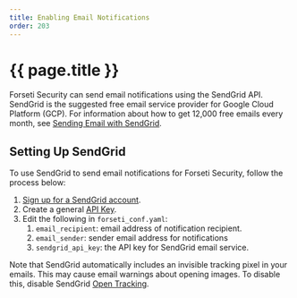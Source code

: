 ```yaml
---
title: Enabling Email Notifications
order: 203
---
```

#  {{ page.title }}

Forseti Security can send email notifications using the SendGrid API. SendGrid
is the suggested free email service provider for Google Cloud Platform (GCP).
For information about how to get 12,000 free emails every month, see
[Sending Email with SendGrid](https://cloud.google.com/appengine/docs/standard/python/mail/sendgrid).

## Setting Up SendGrid

To use SendGrid to send email notifications for Forseti Security, follow the
process below:

1.  [Sign up for a SendGrid account](https://sendgrid.com/).
1.  Create a general
    [API Key](https://sendgrid.com/docs/User_Guide/Settings/api_keys.html).
1.  Edit the following in `forseti_conf.yaml`:
    1. `email_recipient`: email address of notification recipient.
    1. `email_sender`: sender email address for notifications
    1. `sendgrid_api_key`: the API key for SendGrid email service.

Note that SendGrid automatically includes an invisible tracking pixel in your
emails. This may cause email warnings about opening images. To disable this,
disable SendGrid
[Open Tracking](https://sendgrid.com/docs/User_Guide/Settings/tracking.html#-Open-Tracking).
